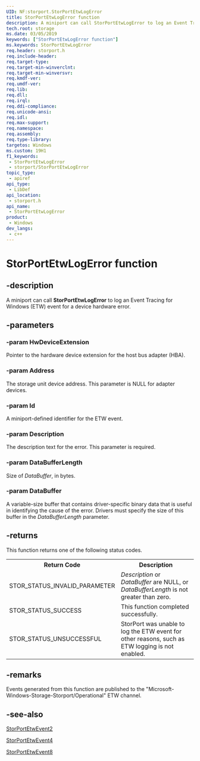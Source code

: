 ```yaml
---
UID: NF:storport.StorPortEtwLogError
title: StorPortEtwLogError function
description: A miniport can call StorPortEtwLogError to log an Event Tracing for Windows (ETW) event for a device hardware error.
tech.root: storage
ms.date: 03/05/2019
keywords: ["StorPortEtwLogError function"]
ms.keywords: StorPortEtwLogError
req.header: storport.h
req.include-header: 
req.target-type: 
req.target-min-winverclnt: 
req.target-min-winversvr: 
req.kmdf-ver: 
req.umdf-ver: 
req.lib: 
req.dll: 
req.irql: 
req.ddi-compliance: 
req.unicode-ansi: 
req.idl: 
req.max-support: 
req.namespace: 
req.assembly: 
req.type-library: 
targetos: Windows
ms.custom: 19H1
f1_keywords:
 - StorPortEtwLogError
 - storport/StorPortEtwLogError
topic_type:
 - apiref
api_type:
 - LibDef
api_location:
 - storport.h
api_name:
 - StorPortEtwLogError
product:
 - Windows
dev_langs:
 - c++
---
```


# StorPortEtwLogError function


## -description

A miniport can call **StorPortEtwLogError** to log an Event Tracing for Windows (ETW) event for a device hardware error.

## -parameters

### -param HwDeviceExtension

Pointer to the hardware device extension for the host bus adapter (HBA).

### -param Address

The storage unit device address. This parameter is NULL for adapter devices.

### -param Id

A miniport-defined identifier for the ETW event.

### -param Description

The description text for the error. This parameter is required.

### -param DataBufferLength

Size of *DataBuffer*, in bytes.

### -param DataBuffer

A variable-size buffer that contains driver-specific binary data that is useful in identifying the cause of the error. Drivers must specify the size of this buffer in the *DataBufferLength* parameter.

## -returns

This function returns one of the following status codes.

<table>
<tr>
  <th>Return Code</th>   <th>Description</th>
</tr>
<tr>
  <td>STOR_STATUS_INVALID_PARAMETER</td>
  <td><i>Description</i> or <i>DataBuffer</i> are NULL, or <i>DataBufferLength</i> is not greater than zero.</td>
</tr>
<tr>
  <td>STOR_STATUS_SUCCESS</td>
  <td>This function completed successfully.</td>
</tr>
<tr>
  <td>STOR_STATUS_UNSUCCESSFUL</td>
  <td>StorPort was unable to log the ETW event for other reasons, such as ETW logging is not enabled.</td>
</tr></table>

## -remarks

Events generated from this function are published to the "Microsoft-Windows-Storage-Storport/Operational" ETW channel.

## -see-also

[StorPortEtwEvent2](./nf-storport-storportetwevent2.md)

[StorPortEtwEvent4](./nf-storport-storportetwevent4.md)

[StorPortEtwEvent8](./nf-storport-storportetwevent8.md)
